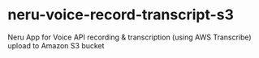 # neru-voice-record-transcript-s3
Neru App for Voice API recording &amp; transcription (using AWS Transcribe) upload to Amazon S3 bucket